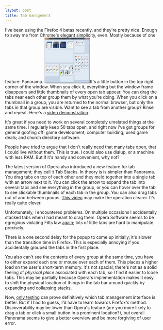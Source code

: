 ```yaml
---
layout: post
title: Tab management
---
```

 
I've been using the Firefox 4 betas recently, and they're pretty nice. Enough to sway me from Chrome's elegant simplicity, even. Mostly because of one feature: Panorama. <a href="/uploads/blog/tab-candy.png"><img class="alignright size-thumbnail wp-image-239" title="tab-candy" src="/uploads/blog/tab-candy.png" alt="Tab Candy" width="150" height="150" /></a>It's a little button in the top right corner of the window. When you click it, everything but the window frame disappears and  little thumbnails of every open tab appear. You can drag the tabs near each other group them by what you're doing. When you click on a thumbnail in a group, you are returned to the normal browser, but only the tabs in that group are visible. Want to see a tab from another group? Rinse and repeat. Here's a <a href="http://vimeo.com/14364400">video demonstration</a>.

It's great if you need to work on several completely unrelated things at  the same time. I regularly keep 50 tabs open, and right now I've got  groups for general goofing off; game development; computer building; used game deals; and church directory software.

People have tried to argue that I don't really need that many tabs open,  that I could live without them. This is true. I could also use dialup,  or a machine with less RAM. But if it's handy and convenient, why not?

The latest version of Opera also introduced a new feature for tab management; they call it Tab Stacks. In theory is is simpler than Panorama. You drag tabs on top of each other and they meld together into a single tab with an arrow next to it. You can click the arrow to expand the tab into several tabs and see everything in the group, or you can hover over the tab to see clickable thumbnails of each tab in the group. You can also drag tabs out of and between groups. <a href="http://www.youtube.com/watch?v=5hqSGGk1YTI&amp;feature=player_embedded">This video</a> may make the operation clearer. It's really quite clever.

Unfortunately, I encountered problems. On multiple occasions I accidentally stacked tabs when I had meant to drag them. Opera Software seems to be egregious violating Fitts law <a href="http://mizipzor.wordpress.com/2010/03/24/opera-10-51-blatantly-fails-at-fitts-law/">again</a>; lots of little tabs are hard to manipulate precisely.

There is a one second delay for the popup to come up initially; it's slower  than the transition time in Firefox. This is especially annoying if you accidentally grouped the tabs in the first place.

You also can't see the contents of every group at the same time,  you have to either expand each one or mouse over each of them. This  places a higher load on the user's short-term memory. It's not spacial; there's not as a solid feeling of <em>physical place</em> associated with each tab, so I find it easier to loose tabs. This may  be partially because Opera's implementation makes it easy to shift the  physical location of things in the tab bar around quickly by expanding  and collapsing stacks.

Now, <a href="http://nitpicker.pbworks.com/w/page/12451253/The-Humane-Interface">only testing</a> can prove definitively which tab management interface is better. But if I had to guess, I'd have to learn towards Firefox's method. Discoverability may be lower than Opera's feature (are you more likely to drag a tab or click a small button in a prominent location?), but overall Panorama seems to give a better overview and be more forgiving of user error.
